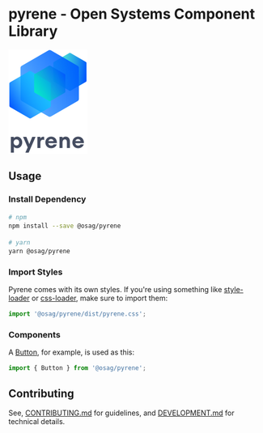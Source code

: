 # pyrene - Open Systems Component Library

[![pyrene](https://raw.githubusercontent.com/open-ch/pyrene/main/kitchensink/src/images/pyrene.svg)](https://open-ch.github.io/pyrene/)

## Usage

### Install Dependency
```sh
# npm
npm install --save @osag/pyrene

# yarn
yarn @osag/pyrene
```
### Import Styles

Pyrene comes with its own styles. If you're using something like [style-loader](https://webpack.js.org/loaders/style-loader/) or [css-loader](https://webpack.js.org/loaders/css-loader/), make sure to import them:

```js
import '@osag/pyrene/dist/pyrene.css';
```

### Components

A [Button](https://open-ch.github.io/pyrene/Interaction/Button), for example, is used as this:

```js
import { Button } from '@osag/pyrene';
```

## Contributing

See, [CONTRIBUTING.md](../CONTRIBUTING.md) for guidelines, and [DEVELOPMENT.md](DEVELOPMENT.md) for technical details.
